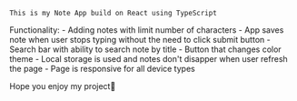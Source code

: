     This is my Note App build on React using TypeScript

Functionality:
    - Adding notes with limit number of characters
    - App saves note  when user stops typing without
      the need to click submit button
    - Search bar with ability to search note by title
    - Button that changes color theme
    - Local storage is used and notes don't disapper
      when user refresh the page
    - Page is responsive for all device types 

Hope you enjoy my project🙌
